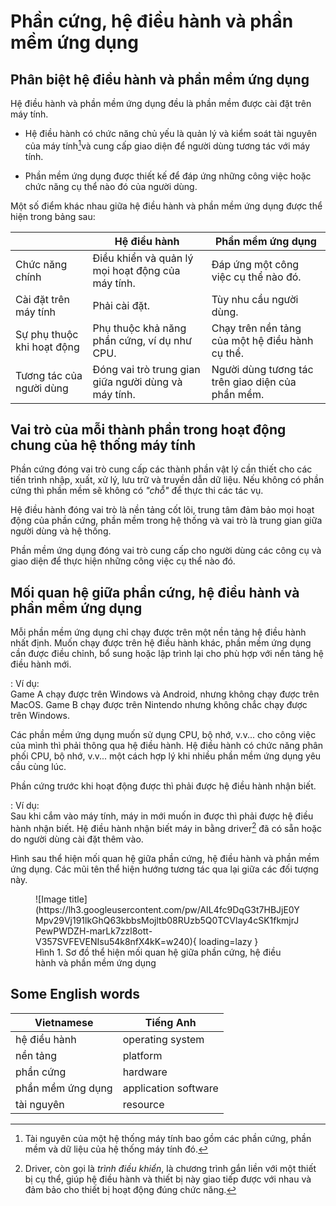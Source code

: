 # Phần cứng, hệ điều hành và phần mềm ứng dụng

## Phân biệt hệ điều hành và phần mềm ứng dụng

Hệ điều hành và phần mềm ứng dụng đều là phần mềm được cài đặt trên máy tính.  

- Hệ điều hành có chức năng chủ yếu là quản lý và kiểm soát tài nguyên của máy tính[^1]và cung cấp giao diện để người dùng tương tác với máy tính.  

[^1]: Tài nguyên của một hệ thống máy tính bao gồm các phần cứng, phần mềm và dữ liệu của hệ thống máy tính đó. 

- Phần mềm ứng dụng được thiết kế để đáp ứng những công việc hoặc chức năng cụ thể nào đó của người dùng.

Một số điểm khác nhau giữa hệ điều hành và phần mềm ứng dụng được thể hiện trong bảng sau:  

| &nbsp; | Hệ điều hành | Phần mềm ứng dụng |
| --- | --- | --- |
| Chức năng chính | Điều khiển và quản lý mọi hoạt động của máy tính. | Đáp ứng một công việc cụ thể nào đó. |	
| Cài đặt trên máy tính | Phải cài đặt. | Tùy nhu cầu người dùng. |
| Sự phụ thuộc khi hoạt động | Phụ thuộc khả năng phần cứng, ví dụ như CPU. | Chạy trên nền tảng của một hệ điều hành cụ thể. |
| Tương tác của người dùng | Đóng vai trò trung gian giữa người dùng và máy tính. | Người dùng tương tác trên giao diện của phần mềm. |

## Vai trò của mỗi thành phần trong hoạt động chung của hệ thống máy tính

Phần cứng đóng vai trò cung cấp các thành phần vật lý cần thiết cho các tiến trình nhập, xuất, xử lý, lưu trữ và truyền dẫn dữ liệu. Nếu không có phần cứng thì phần mềm sẽ không có *"chỗ"* để thực thi các tác vụ.  

Hệ điều hành đóng vai trò là nền tảng cốt lõi, trung tâm đảm bảo mọi hoạt động của phần cứng, phần mềm trong hệ thống và vai trò là trung gian giữa người dùng và hệ thống.  

Phần mềm ứng dụng đóng vai trò cung cấp cho người dùng các công cụ và giao diện để thực hiện những công việc cụ thể nào đó.  

## Mối quan hệ giữa phần cứng, hệ điều hành và phần mềm ứng dụng

Mỗi phần mềm ứng dụng chỉ chạy được trên một nền tảng hệ điều hành nhất định. Muốn chạy được trên hệ điều hành khác, phần mềm ứng dụng cần được điều chỉnh, bổ sung hoặc lập trình lại cho phù hợp với nền tảng hệ điều hành mới.  

:   Ví dụ:  
    Game A chạy được trên Windows và Android, nhưng không chạy được trên MacOS. Game B chạy được trên Nintendo nhưng không chắc chạy được trên Windows.  

Các phần mềm ứng dụng muốn sử dụng CPU, bộ nhớ, v.v... cho công việc của mình thì phải thông qua hệ điều hành. Hệ điều hành có chức năng phân phối CPU, bộ nhớ, v.v... một cách hợp lý khi nhiều phần mềm ứng dụng yêu cầu cùng lúc.

Phần cứng trước khi hoạt động được thì phải được hệ điều hành nhận biết.  

:   Ví dụ:  
    Sau khi cắm vào máy tính, máy in mới muốn in được thì phải được hệ điều hành nhận biết. Hệ điều hành nhận biết máy in bằng driver[^2] đã có sẵn hoặc do người dùng cài đặt thêm vào.  

[^2]: Driver, còn gọi là *trình điều khiển*, là chương trình gắn liền với một thiết bị cụ thể, giúp hệ điều hành và thiết bị này giao tiếp được với nhau và đảm bảo cho thiết bị hoạt động đúng chức năng. 

Hình sau thể hiện mối quan hệ giữa phần cứng, hệ điều hành và phần mềm ứng dụng. Các mũi tên thể hiện hướng tương tác qua lại giữa các đối tượng này.  

<figure markdown>
  ![Image title](https://lh3.googleusercontent.com/pw/AIL4fc9DqG3t7HBJjE0YMpv29Vj191lkGhQ63kbbsMojltb08RUzb5Q0TCVIay4cSK1fkmjrJPewPWDZH-marLk7zzl8ott-V357SVFEVENIsu54k8nfX4kK=w240){ loading=lazy }
  <figcaption>Hình 1. Sơ đồ thể hiện mối quan hệ giữa phần cứng, hệ điều hành và phần mềm ứng dụng</figcaption>
</figure>

## Some English words

| Vietnamese | Tiếng Anh | 
| --- | --- |
| hệ điều hành | operating system |
| nền tảng | platform |
| phần cứng | hardware |
| phần mềm ứng dụng | application software |
| tài nguyên | resource |